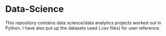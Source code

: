# Data-Science
This repository contains data science/data analytics projects worked out in Python. I have also put up the datasets used (.csv files) for user reference.
